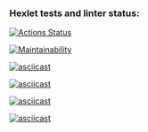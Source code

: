 ### Hexlet tests and linter status:
[![Actions Status](https://github.com/RossJeanCarter/frontend-project-44/workflows/hexlet-check/badge.svg)](https://github.com/RossJeanCarter/frontend-project-44/actions)

[![Maintainability](https://api.codeclimate.com/v1/badges/24d04c2cb6606b062a5a/maintainability)](https://codeclimate.com/github/RossJeanCarter/frontend-project-44/maintainability)

[![asciicast](https://asciinema.org/a/ZPeYoraDGyLahsHzUVBI15qHf.svg)](https://asciinema.org/a/ZPeYoraDGyLahsHzUVBI15qHf)

[![asciicast](https://asciinema.org/a/B8DuV0ShyH5nKr2FMLK0m6Et9.svg)](https://asciinema.org/a/B8DuV0ShyH5nKr2FMLK0m6Et9)

[![asciicast](https://asciinema.org/a/j310LY7vGKBCrPwXUPRjIzTSJ.svg)](https://asciinema.org/a/j310LY7vGKBCrPwXUPRjIzTSJ)

[![asciicast](https://asciinema.org/a/s14KBjJDUOlBYXGidwZyx50R6.svg)](https://asciinema.org/a/s14KBjJDUOlBYXGidwZyx50R6)